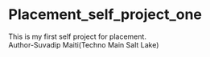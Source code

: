 # Placement_self_project_one
This is my  first self project for placement.
<br>
Author-Suvadip Maiti(Techno Main Salt Lake)
